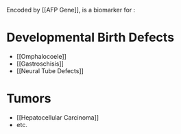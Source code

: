 Encoded by [[AFP Gene]], is a biomarker for :

# Developmental Birth Defects
- [[Omphalocoele]]
- [[Gastroschisis]]
- [[Neural Tube Defects]]

# Tumors
- [[Hepatocellular Carcinoma]]
- etc.